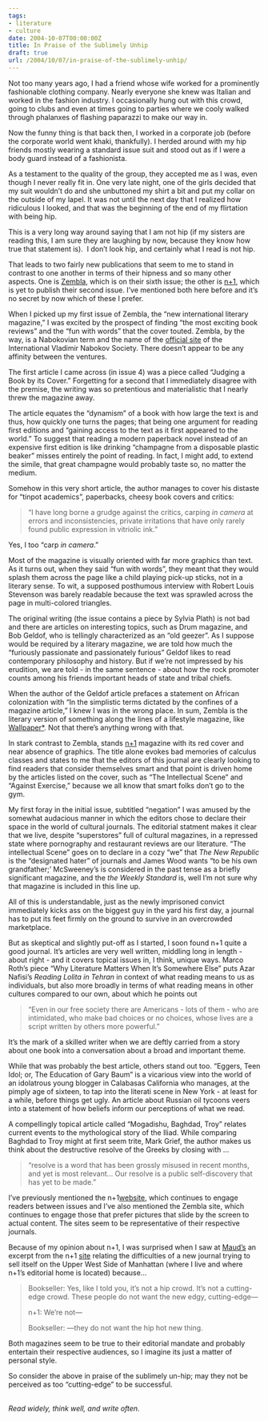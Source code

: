 ```yaml
---
tags:
- literature
- culture
date: 2004-10-07T00:00:00Z
title: In Praise of the Sublimely Unhip 
draft: true
url: /2004/10/07/in-praise-of-the-sublimely-unhip/
---
```


<p>Not too many years ago, I had a friend whose wife worked for a prominently fashionable clothing company. Nearly everyone she knew was Italian and worked in the fashion industry. I occasionally hung out with this crowd, going to clubs and even at times going to parties where we cooly walked through phalanxes of flashing paparazzi to make our way in.
</p>
<p>
Now the funny thing is that back then, I worked in a corporate job (before the corporate world went khaki, thankfully). I herded around with my hip friends mostly wearing a standard issue suit and stood out as if I were a body guard instead of a fashionista.
</p>
<p>
As a testament to the quality of the group, they accepted me as I was, even though I never really fit in. One very late night, one of the girls decided that my suit wouldn&#8217;t do and she unbuttoned my shirt a bit and put my collar on the outside of my lapel. It was not until the next day that I realized how ridiculous I looked, and that was the beginning of the end of my flirtation with being hip.
</p>
<p>
This is a very long way around saying that I am not hip (if my sisters are reading this, I am sure they are laughing by now, because they know how true that statement is).&nbsp; I don&#8217;t look hip, and certainly what I read is not hip.
</p>
<p>
That leads to two fairly new publications that seem to me to stand in contrast to one another in terms of their hipness and so many other aspects. One is <a href="http://www.zemblamagazine.com/">Zembla</a>, which is on their sixth issue; the other is <a href="http://www.nplusonemag.com/">n+1</a>, which is yet to publish their second issue. I&#8217;ve mentioned both here before and it&#8217;s no secret by now which of these I prefer.
</p>
<p>
When I picked up my first issue of Zembla, the &#8220;new international literary magazine,&#8221; I was excited by the prospect of finding &#8220;the most exciting book reviews&#8221; and the &#8220;fun with words&#8221; that the cover touted. Zembla, by the way, is a Nabokovian term and the name of the <a href="http://www.libraries.psu.edu/nabokov/ozemble.htm">official site</a> of the International Vladimir Nabokov Society. There doesn&#8217;t appear to be any affinity between the ventures.
</p>
<p>
The first article I came across (in issue 4) was a piece called &#8220;Judging a Book by its Cover.&#8221; Forgetting for a second that I immediately disagree with the premise, the writing was so pretentious and materialistic that I nearly threw the magazine away.
</p>
<p>
The article equates the &#8220;dynamism&#8221; of a book with how large the text is and thus, how quickly one turns the pages; that being one argument for reading first editions and &#8220;gaining access to the text as it first appeared to the world.&#8221; To suggest that reading a modern paperback novel instead of an expensive first edition is like drinking &#8220;champagne from a disposable plastic beaker&#8221; misses entirely the point of reading. In fact, I might add, to extend the simile, that great champagne would probably taste so, no matter the medium.
</p>
<p>
Somehow in this very short article, the author manages to cover his distaste for &#8220;tinpot academics&#8221;, paperbacks, cheesy book covers and critics: <blockquote><p>&#8220;I have long borne a grudge against the critics, carping <i>in camera</i> at errors and inconsistencies, private irritations that have only rarely found public expression in vitriolic ink.&#8221;</p></blockquote> Yes, I too &#8220;carp <i>in camera</i>.&#8221;
<p>
Most of the magazine is visually oriented with far more graphics than text. As it turns out, when they said &#8220;fun with words&#8221;, they meant that they would splash them across the page like a child playing pick-up sticks, not in a literary sense. To wit, a supposed posthumous interview with Robert Louis Stevenson was barely readable because the text was sprawled across the page in multi-colored triangles.
</p>
<p>
The original writing (the issue contains a piece by Sylvia Plath) is not bad and there are articles on interesting topics, such as Drum magazine, and Bob Geldof, who is tellingly characterized as an &#8220;old geezer&#8221;. As I suppose would be required by a literary magazine, we are told how much the &#8220;furiously passionate and passionately furious&#8221; Geldof likes to read contemporary philosophy and history. But if we&#8217;re not impressed by his erudition, we are told - in the same sentence - about how the rock promoter counts among his friends important heads of state and tribal chiefs.
</p>
<p>
When the author of the Geldof article prefaces a statement on African colonization with &#8220;In the simplistic terms dictated by the confines of a magazine article,&#8221; I knew I was in the wrong place. In sum, Zembla is the literary version of something along the lines of a lifestyle magazine, like <a href="http://www.wallpaper.com/">Wallpaper*</a>. Not that there&#8217;s anything wrong with that.
</p>
<p>
In stark contrast to Zembla, stands <a href="http://www.nplusonemag.com/">n+1</a> magazine with its red cover and near absence of graphics. The title alone evokes bad memories of calculus classes and states to me that the editors of this journal are clearly looking to find readers that consider themselves smart and that point is driven home by the articles listed on the cover, such as &#8220;The Intellectual Scene&#8221; and &#8220;Against Exercise,&#8221; because we all know that smart folks don&#8217;t go to the gym.
</p>
<p>
My first foray in the initial issue, subtitled &#8220;negation&#8221; I was amused by the somewhat audacious manner in which the editors chose to declare their space in the world of cultural journals. The editorial statment makes it clear that we live, despite &#8220;superstores&#8221; full of cultural magazines, in a repressed state where pornography and restaurant reviews are our literature. &#8220;The intellectual Scene&#8221; goes on to declare in a cozy &#8220;we&#8221; that <i>The New Republic</i> is the &#8220;designated hater&#8221; of journals and James Wood wants &#8220;to be his own grandfather;&#8217; McSweeney&#8217;s is considered in the past tense as a briefly significant magazine, and the <i>the Weekly Standard</i> is, well I&#8217;m not sure why that magazine is included in this line up.
</p>
<p>
All of this is understandable, just as the newly imprisoned convict immediately kicks ass on the biggest guy in the yard his first day, a journal has to put its feet firmly on the ground to survive in an overcrowded marketplace.
</p>
<p>
But as skeptical and slightly put-off as I started, I soon found n+1 quite a good journal. It&#8217;s articles are very well written, middling long in length - about right - and it covers topical issues in, I think, unique ways. Marco Roth&#8217;s piece &#8220;Why Literature Matters When It&#8217;s Somewhere Else&#8221; puts Azar Nafisi&#8217;s <i>Reading Lolita in Tehran</i> in context of what reading means to us as individuals, but also more broadly in terms of what reading means in other cultures compared to our own, about which he points out <blockquote><p>&#8220;Even in our free society there are Americans - lots of them - who are intimidated, who make bad choices or no choices, whose lives are a script written by others more powerful.&#8221;</p></blockquote>
<p>
It&#8217;s the mark of a skilled writer when we are deftly carried from a story about one book into a conversation about a broad and important theme.
</p>
<p>
While that was probably the best article, others stand out too. &#8220;Eggers, Teen Idol; or, The Education of Gary Baum&#8221; is a vicarious view into the world of an idolatrous young blogger in Calabasas California who manages, at the pimply age of sixteen, to tap into the literati scene in New York - at least for a while, before things get ugly. An article about Russian oil tycoons veers into a statement of how beliefs inform our perceptions of what we read.
</p>
<p>
A compellingly topical article called &#8220;Mogadishu, Baghdad, Troy&#8221; relates current events to the mythological story of the Iliad. While comparing Baghdad to Troy might at first seem trite, Mark Grief, the author makes us think about the destructive resolve of the Greeks by closing with ... <blockquote><p>&#8220;resolve is a word that has been grossly misused in recent months, and yet is most relevant&#8230; Our resolve is a public self-discovery that has yet to be made.&#8221;</p></blockquote>
<p>
I&#8217;ve previously mentioned the n+1<a href="http://www.nplusonemag.com/">website</a>, which continues to engage readers between issues and I&#8217;ve also mentioned the Zembla site, which continues to engage those that prefer pictures that slide by the screen to actual content. The sites seem to be representative of their respective journals.
</p>
<p>
Because of my opinion about n+1, I was surprised when I saw at <a href="http://maudnewton.com/blog/index.php?p=4186">Maud&#8217;s</a> an excerpt from the n+1 <a href="http://www.nplusonemag.com/conversation.html">site</a> relating the difficulties of a new journal trying to sell itself on the Upper West Side of Manhattan (where I live and where n+1&#8217;s editorial home is located) because...<blockquote><p>Bookseller: Yes, like I told you, it&#8217;s not a hip crowd. It&#8217;s not a cutting-edge crowd. These people do not want the new edgy, cutting-edge&#8212;
</p>
<p>
n+1: We&#8217;re not&#8212;
</p>
<p>
Bookseller: &#8212;they do not want the hip hot new thing. </p></blockquote>
<p>
Both magazines seem to be true to their editorial mandate and probably entertain their respective audiences, so I imagine its just a matter of personal style.
</p>
<p>
So consider the above in praise of the sublimely un-hip; may they not be perceived as too &#8220;cutting-edge&#8221; to be successful.
</p>
<p><br /><i>Read widely, think well, and write often.</i><br />
</p>


